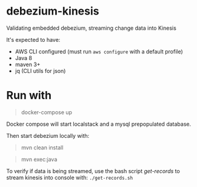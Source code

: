 # debezium-kinesis
Validating embedded debezium, streaming change data into Kinesis

It's expected to have:
- AWS CLI configured (must run `aws configure` with a default profile) 
- Java 8
- maven 3+
- jq (CLI utils for json)

# Run with

> docker-compose up

Docker compose will start localstack and a mysql prepopulated database.

Then start debezium locally with:
> mvn clean install

> mvn exec:java

To verify if data is being streamed, use the bash script *get-records* to stream kinesis into console with: `./get-records.sh`
